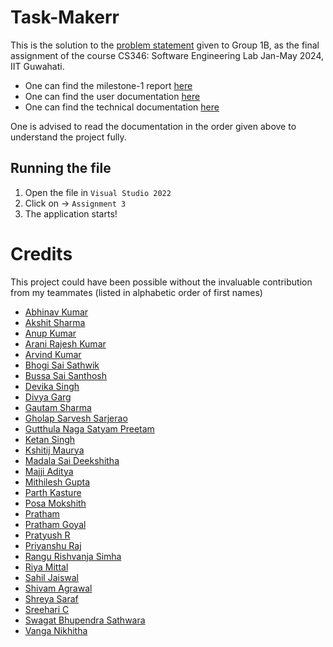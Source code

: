 # Task-Makerr

This is the solution to the [problem statement](./ps.pdf) given to Group 1B, as the final assignment of the course CS346: Software Engineering Lab
Jan-May 2024, IIT Guwahati.

- One can find the milestone-1 report [here](./Milestone-1.pdf)
- One can find the user documentation [here](./User%20Documentation)
- One can find the technical documentation [here](./Technical%20Documentation)

One is advised to read the documentation in the order given above to understand the project fully.

## Running the file

1. Open the file in `Visual Studio 2022`
2. Click on -> `Assignment 3`
3. The application starts!

# Credits

This project could have been possible without the invaluable contribution from my teammates (listed in alphabetic order of first names)

- [Abhinav Kumar](https://github.com/Abhinav1-Kumar)
- [Akshit Sharma](https://github.com/akshit-iitg)
- [Anup Kumar](https://github.com/anupkumar1814)
- [Arani Rajesh Kumar](https://github.com/raxhub004)
- [Arvind Kumar](https://github.com/arvindfoujdar)
- [Bhogi Sai Sathwik](https://github.com/BHOGISAISATHWIK)
- [Bussa Sai Santhosh](https://github.com/saisanthoshbussa)
- [Devika Singh](https://github.com/devika-singh)
- [Divya Garg](https://github.com/divyagarg47)
- [Gautam Sharma](https://g-s01.github.io/)
- [Gholap Sarvesh Sarjerao](https://github.com/sarg19)
- [Gutthula Naga Satyam Preetam](https://github.com/Gnspreetam)
- [Ketan Singh](https://github.com/botketan)
- [Kshitij Maurya](https://github.com/mauryakshitij)
- [Madala Sai Deekshitha](https://github.com/msdsai)
- [Majji Aditya](https://github.com/adityamajji1654)
- [Mithilesh Gupta](https://github.com/Mithilesh8984)
- [Parth Kasture](https://github.com/parthkasture)
- [Posa Mokshith](https://github.com/Raghuveer22)
- [Pratham](https://github.com/regnarlothbrok)
- [Pratham Goyal](https://github.com/pratham1504)
- [Pratyush R](https://github.com/p8324r)
- [Priyanshu Raj](https://github.com/priyanshuraj30)
- [Rangu Rishvanja Simha](https://github.com/Rishvanja-27)
- [Riya Mittal](https://github.com/mit-riya)
- [Sahil Jaiswal](https://github.com/SahJaiswal)
- [Shivam Agrawal](https://github.com/Shivamagr1812)
- [Shreya Saraf](https://github.com/Shreya-Saraf7103)
- [Sreehari C](https://github.com/SreehariC)
- [Swagat Bhupendra Sathwara](https://github.com/SwagatBS19)
- [Vanga Nikhitha](https://github.com/Nikhitha284)
